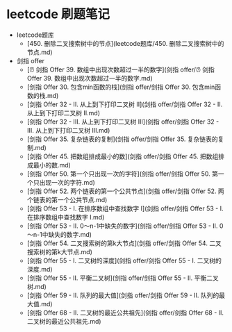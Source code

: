 # leetcode 刷题笔记

- leetcode题库
  * [450. 删除二叉搜索树中的节点](leetcode题库/450. 删除二叉搜索树中的节点.md)
- 剑指 offer
  * [⏰ 剑指 Offer 39. 数组中出现次数超过一半的数字](剑指 offer/⏰ 剑指 Offer 39. 数组中出现次数超过一半的数字.md)
  * [剑指 Offer 30. 包含min函数的栈](剑指 offer/剑指 Offer 30. 包含min函数的栈.md)
  * [剑指 Offer 32 - II. 从上到下打印二叉树 II](剑指 offer/剑指 Offer 32 - II. 从上到下打印二叉树 II.md)
  * [剑指 Offer 32 - III. 从上到下打印二叉树 III](剑指 offer/剑指 Offer 32 - III. 从上到下打印二叉树 III.md)
  * [剑指 Offer 35. 复杂链表的复制](剑指 offer/剑指 Offer 35. 复杂链表的复制.md)
  * [剑指 Offer 45. 把数组排成最小的数](剑指 offer/剑指 Offer 45. 把数组排成最小的数.md)
  * [剑指 Offer 50. 第一个只出现一次的字符](剑指 offer/剑指 Offer 50. 第一个只出现一次的字符.md)
  * [剑指 Offer 52. 两个链表的第一个公共节点](剑指 offer/剑指 Offer 52. 两个链表的第一个公共节点.md)
  * [剑指 Offer 53 - I. 在排序数组中查找数字 I](剑指 offer/剑指 Offer 53 - I. 在排序数组中查找数字 I.md)
  * [剑指 Offer 53 - II. 0～n-1中缺失的数字](剑指 offer/剑指 Offer 53 - II. 0～n-1中缺失的数字.md)
  * [剑指 Offer 54. 二叉搜索树的第k大节点](剑指 offer/剑指 Offer 54. 二叉搜索树的第k大节点.md)
  * [剑指 Offer 55 - I. 二叉树的深度](剑指 offer/剑指 Offer 55 - I. 二叉树的深度.md)
  * [剑指 Offer 55 - II. 平衡二叉树](剑指 offer/剑指 Offer 55 - II. 平衡二叉树.md)
  * [剑指 Offer 59 - II. 队列的最大值](剑指 offer/剑指 Offer 59 - II. 队列的最大值.md)
  * [剑指 Offer 68 - II. 二叉树的最近公共祖先](剑指 offer/剑指 Offer 68 - II. 二叉树的最近公共祖先.md)

